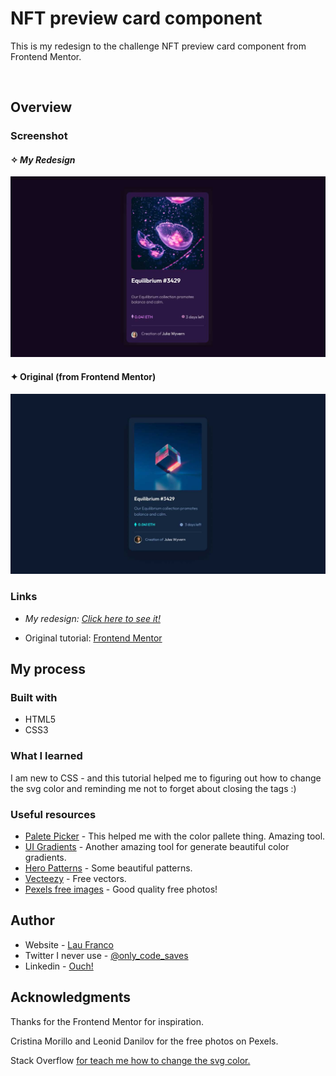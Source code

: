 # NFT preview card component
This is my redesign to the challenge NFT preview card component from Frontend Mentor. 

<br>

## Overview

### Screenshot

#### ✧  _My Redesign_

![](./images/my-redesign-nft.jpg)

#### ✦  Original (from Frontend Mentor)
![](./images/original.jpg)


### Links
- _My redesign:_ [_Click here to see it!_](https:/) 

- Original tutorial: [Frontend Mentor](https://www.frontendmentor.io/solutions/nft-preview-6rDBKlTQJ)

## My process

### Built with

- HTML5
- CSS3


### What I learned

I am new to CSS - and this tutorial helped me to figuring out how to change the svg color and reminding me not to forget about closing the tags :)


### Useful resources

- [Palete Picker](https://coolors.co) - This helped me with the color pallete thing. Amazing tool.
- [UI Gradients](https://uigradients.com) - Another amazing tool for generate beautiful color gradients. 
- [Hero Patterns](https://heropatterns.com) - Some beautiful patterns.
- [Vecteezy](https://www.vecteezy.com) - Free vectors.
- [Pexels free images](https://www.pexels.com/) - Good quality free photos!

## Author

- Website - [Lau Franco](https://onlycodesaves.wordpress.com/)
- Twitter I never use - [@only_code_saves](https://twitter.com/only_code_saves)
- Linkedin - [Ouch!](https://www.linkedin.com/in/laurianne-franco-de-lima/)

## Acknowledgments

Thanks for the Frontend Mentor for inspiration. 

Cristina Morillo and Leonid Danilov for the free photos on Pexels.

Stack Overflow [for teach me how to change the svg color.](
https://stackoverflow.com/questions/22252472/how-to-change-the-color-of-an-svg-element)



